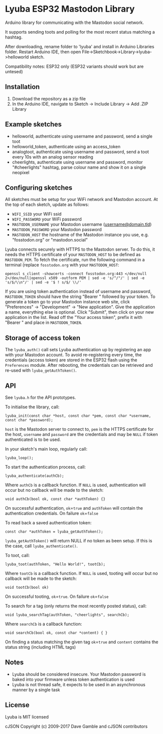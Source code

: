 # Lyuba ESP32 Mastodon Library

Arduino library for communicating with the Mastodon social network.

It supports sending toots and polling for the most recent status matching a hashtag.

After downloading, rename folder to 'lyuba' and install in Arduino Libraries folder. Restart Arduino IDE, then open File->Sketchbook->Library->lyuba->helloworld sketch.

Compatibility notes: ESP32 only (ESP32 variants should work but are untesed)

## Installation

 1. Download the repository as a zip file
 2. In the Arduino IDE, navigate to Sketch -> Include Library -> Add .ZIP Library

## Example sketches

 - helloworld, authenticate using username and password, send a single toot
 - helloworld_token, authenticate using an access_token
 - analogtoot, authenticate using username and password, send a toot every 10s with an analog sensor reading
 - cheerlights, authenticate using username and password, monitor "#cheerlights" hashtag, parse colour name and show it on a single neopixel

## Configuring sketches

All sketches must be setup for your WiFi network and Mastodon account. At the top of each sketch, update as follows:

 - `WIFI_SSID` your WiFi ssid
 - `WIFI_PASSWORD` your WiFi password
 - `MASTODON_USERNAME` your Mastodon username (username@domain.tld)
 - `MASTODON_PASSWORD` your Mastodon password
 - `MASTODON_HOST` the hostname of the Mastodon instance you use, e.g. "fosstodon.org" or "mastodon.social"

Lyuba connects securely with HTTPS to the Mastodon server. To do this, it needs the HTTPS certificate of your `MASTODON_HOST` to be defined as `MASTODON_PEM`. To fetch the certificate, run the following command in a terminal (replace `fosstodon.org` with your `MASTODON_HOST`:

	openssl s_client -showcerts -connect fosstodon.org:443 </dev/null 2>/dev/null|openssl x509 -outform PEM | sed -e 's/^/"/' | sed -e 's/$/\\n"/' | sed -e '$ ! s/$/ \\/'
	
If you are using token authentication instead of username and password, `MASTODON_TOKEN` should have the string "Bearer " followed by your token. To generate a token go to your Mastodon instance web site, click "Preferences" -> "Development" -> "New application". Give the application a name, everything else is optional. Click "Submit", then click on your new application in the list. Read off the "Your access token", prefix it with "Bearer " and place in `MASTODON_TOKEN`.

## Storage of access token

The `lyuba_auth()` call sets Lyuba authentication up by registering an app with your Mastodon account. To avoid re-registering every time, the credentials (access token) are stored in the ESP32 flash using the `Preferences` module. After rebooting, the credentials can be retrieved and re-used with `lyuba_getAuthToken()`.

## API

See `lyuba.h` for the API prototypes.

To initialise the library, call:

    lyuba_init(const char *host, const char *pem, const char *username, const char *password);

`host` is the Mastodon server to connect to, `pem` is the HTTPS certificate for the host, `username` and `password` are the credentials and may be `NULL` if token authenticated is to be used.

In your sketch's main loop, regularly call:

    lyuba_loop();

To start the authentication process, call:

    lyuba_authenticate(authCb);

Where `authCb` is a callback function. If `NULL` is used, authentication will occur but no callback will be made to the sketch:

    void authCb(bool ok, const char *authToken) {}
   
On successful authentication, `ok`=`true` and `authToken` will contain the authentication credentials. On failure `ok`=`false`

To read back a saved authentication token:

    const char *authToken = lyuba_getAuthToken();

`lyuba_getAuthToken()` will return NULL if no token as been setup. If this is the case, call `lyuba_authenticate()`.

To toot, call:

    lyuba_toot(authToken, "Hello World!", tootCb);

Where `tootCb` is a callback function. If `NULL` is used, tooting will occur but no callback will be made to the sketch:

    void tootCb(bool ok)

On successful tooting, `ok`=`true`. On failure `ok`=`false`

To search for a tag (only returns the most recently posted status), call:

    void lyuba_searchTag(authToken, "cheerlights", searchCb);

Where `searchCb` is a callback function:

    void searchCb(bool ok, const char *content) { }

On finding a status matching the given tag `ok`=`true` and `content` contains the status string (including HTML tags)

## Notes

 - Lyuba should be considered insecure. Your Mastodon password is baked into your firmware unless token authentication is used
 - Lyuba is not thread safe, it expects to be used in an asynchronous manner by a single task

## License

Lyuba is MIT licensed

cJSON Copyright (c) 2009-2017 Dave Gamble and cJSON contributors
